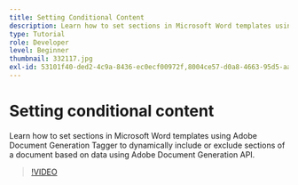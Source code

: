 ```yaml
---
title: Setting Conditional Content
description: Learn how to set sections in Microsoft Word templates using Adobe Document Generation Tagger to dynamically include or exclude sections of a document based on data using Adobe Document Generation API
type: Tutorial
role: Developer
level: Beginner
thumbnail: 332117.jpg
exl-id: 53101f40-ded2-4c9a-8436-ec0ecf00972f,8004ce57-d0a8-4663-95d5-aab1c2f44e3b
---
```


# Setting conditional content

Learn how to set sections in Microsoft Word templates using Adobe Document Generation Tagger to dynamically include or exclude sections of a document based on data using Adobe Document Generation API.

>[!VIDEO](https://video.tv.adobe.com/v/332117?hidetitle=true)
